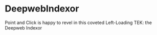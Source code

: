 # DeepwebIndexor
Point and Click is happy to revel in this coveted Left-Loading TEK: the Deepweb Indexor
